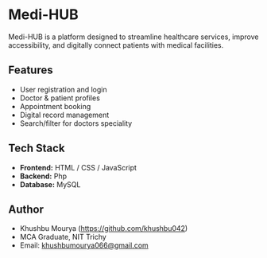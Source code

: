 # Medi-HUB 
Medi-HUB is a platform designed to streamline healthcare services, improve accessibility, and digitally connect patients with medical facilities.

## Features

- User registration and login
- Doctor & patient profiles
- Appointment booking
- Digital record management
- Search/filter for doctors speciality

## Tech Stack

- **Frontend:** HTML / CSS / JavaScript  
- **Backend:** Php
- **Database:** MySQL

## Author
- Khushbu Mourya (https://github.com/khushbu042)
- MCA Graduate, NIT Trichy
- Email: khushbumourya066@gmail.com


